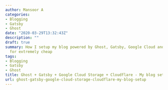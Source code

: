 ```yaml
---
author: Mansoor A
categories:
- Blogging
- Gatsby
- Ghost
date: "2020-03-29T13:32:43Z"
description: ""
draft: true
summary: How I setup my blog powered by Ghost, Gatsby, Google Cloud and Cloudflare
  for extremely cheap
tags:
- Blogging
- Gatsby
- Ghost
title: Ghost + Gatsby + Google Cloud Storage + Cloudflare - My blog setup
url: ghost-gatsby-google-cloud-storage-cloudflare-my-blog-setup
---
```





